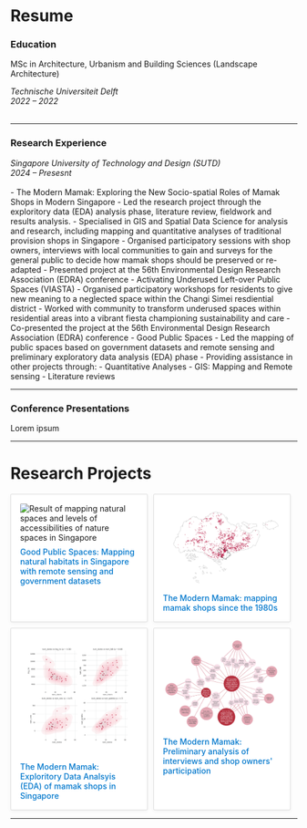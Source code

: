 # Resume


### Education
MSc in Architecture, Urbanism and Building Sciences (Landscape Architecture)
<div class="entry">
  <div class="entry-left">
    <em>Technische Universiteit Delft</em>
  </div>
  <div class="entry-right">
    <em>2022 – 2022</em>
  </div>
</div>
<br>
<hr>

### Research Experience
<div class="entry">
  <div class="entry-left">
    <em>Singapore University of Technology and Design (SUTD)</em>
  </div>
  <div class="entry-right">
    <em>2024 – Presesnt</em>
  </div>
</div>
<br>
- The Modern Mamak: Exploring the New Socio-spatial Roles of Mamak Shops in Modern Singapore
  - Led the research project through the exploritory data (EDA) analysis phase, literature review, fieldwork and results analysis.
  - Specialised in GIS and Spatial Data Science for analysis and research, including mapping and quantitative analyses of traditional provision shops in Singapore
  - Organised participatory sessions with shop owners, interviews with local communities to gain and surveys for the general public to decide how mamak shops should be preserved or re-adapted
  - Presented project at the 56th Environmental Design Research Association (EDRA) conference
- Activating Underused Left-over Public Spaces (VIASTA)
  - Organised participatory workshops for residents to give new meaning to a neglected space within the Changi Simei resdiential district
  - Worked with community to transform underused spaces within residential areas into a vibrant fiesta championing sustainability and care
  - Co-presented the project at the 56th Environmental Design Research Association (EDRA) conference
- Good Public Spaces
  - Led the mapping of public spaces based on government datasets and remote sensing and preliminary exploratory data analysis (EDA) phase
- Providing assistance in other projects through:
  - Quantitative Analyses
  - GIS: Mapping and Remote sensing
  - Literature reviews

<hr>

### Conference Presentations
Lorem ipsum

<hr>

# Research Projects

<div class="project-cards">


  <div class="card">
    <img src="assets/img/Habitats and Tree Canopy.png" alt="Result of mapping natural spaces and levels of accessibilities of nature spaces in Singapore" />
    <a href="https://urbanjeans.github.io/dfn-dashboard" target="_blank">Good Public Spaces: Mapping natural habitats in Singapore with remote sensing and government datasets</a>
  </div>

  <div class="card">
    <img src="assets/img/1990s.png" alt="Map of provision shops in singapore in 1990 (part of a timelapse series of maps)" />
    <a href="https://github.com/urbanjeans/mamak-mapper" target="_blank">The Modern Mamak: mapping mamak shops since the 1980s</a>
  </div>

  <div class="card">
    <img src="assets/img/spearmanns.png" alt="Spearman's correlation between provision shops and supermarkets and HDBs " />
    <a href="https://urbanjeans.github.io/dfn-dashboard" target="_blank">The Modern Mamak: Exploritory Data Analsyis (EDA) of mamak shops in Singapore</a>
  </div>

  <div class="card">
    <img src="assets/img/mindmap.png" alt="Concept map of common themes of shop owner participants and local communities" />
    <a href="https://urbanjeans.github.io/dfn-dashboard" target="_blank">The Modern Mamak: Preliminary analysis of interviews and shop owners' participation</a>
  </div>
</div>

<hr>

<style>
img[alt="logo"] {
  width: 120px;    /* change this to your preferred size */
  height: auto;
}
  
.project-cards {
  display: flex;
  flex-wrap: wrap;
  gap: 10px;
  margin-top: 1rem;
}


.card {
  flex: 1 1 250; 
  max-width: calc(45% - 20px);
  border: 0.7px solid #ddd;
  padding: 1rem;
  border-radius: 2px;
  background-color: #ffffff;
  transition: transform 0.2s;
  box-shadow: 0 2px 6px rgba(0,0,0,0.05);
}

.card:hover {
  transform: scale(1.02);
}

.card img {
  width: 100%;        
  max-height: 250px;  
  object-fit: cover;  
  border-radius: 2px; 
}


.card a {
  display: inline-block;
  margin-top: 0.5rem;
  font-weight: semibold;
  text-decoration: none;
}

img[alt="logo"] {
  width: 150px;
  height: auto;
}  

a {
  color: #0077cc;
  font-weight: 500;        /* or 400, depending on your preference */
  text-decoration: none;
}

a:hover {
  color: #cc5500;
  text-decoration: underline;
  font-weight: 500;        /* keep same weight on hover */
}  
</style>
